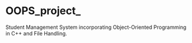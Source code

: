 # OOPS_project_
Student Management System incorporating Object-Oriented Programming in C++ and File Handling.
